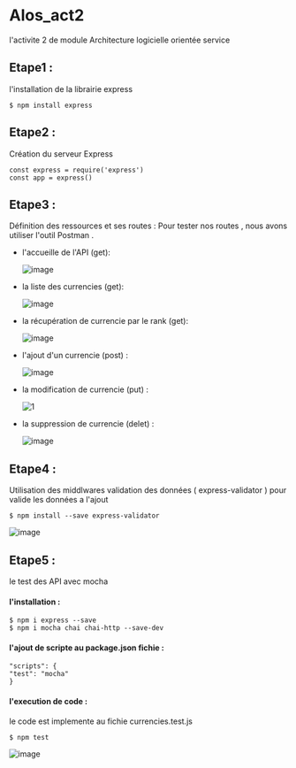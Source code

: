 # Alos_act2
l'activite 2 de module Architecture logicielle orientée service 

## Etape1 :
l'installation de la librairie express 

`$ npm install express `

## Etape2 :
Création du serveur Express 

```
const express = require('express')
const app = express() 
```
## Etape3 :
Définition des ressources et ses routes :
Pour tester nos routes , nous avons utiliser l'outil Postman .
- l'accueille de l'API (get):
  
  ![image](https://user-images.githubusercontent.com/101930870/160936245-81d34291-1a2b-44b5-be20-f895afd54772.png)

- la liste des currencies (get): 
  
  ![image](https://user-images.githubusercontent.com/101930870/160936358-7764f23e-f380-4557-a1ce-ce4c72fe786a.png)

- la récupération de currencie par le rank (get):  
  
  ![image](https://user-images.githubusercontent.com/101930870/160936482-ee783e72-49b5-45ab-bc5e-7c04a295a39a.png)

- l'ajout d'un currencie (post) :
  
  ![image](https://user-images.githubusercontent.com/101930870/160936894-496f6b91-5724-4cd2-a9db-3122b97582ab.png)

- la modification de currencie (put) :
  
  ![1](https://user-images.githubusercontent.com/101930870/160937756-da463964-9998-4f40-9b16-f0b33b868345.PNG)

- la suppression de currencie (delet) :
   
  ![image](https://user-images.githubusercontent.com/101930870/160937415-cefbcea8-741d-4fff-8e71-67db2e6d005f.png)
  

## Etape4 :
Utilisation des middlwares validation des données ( express-validator ) pour valide les données a l'ajout 

`$ npm install --save express-validator `

![image](https://user-images.githubusercontent.com/101930870/160938020-6343efd8-3f91-4849-8a66-e7fc511998fb.png)


## Etape5 :
le test des API avec mocha 

#### l'installation :

```
$ npm i express --save
$ npm i mocha chai chai-http --save-dev
```
#### l'ajout de scripte au package.json fichie :

```
"scripts": {
"test": "mocha"
}
```
#### l'execution de code  :
le code est implemente au fichie currencies.test.js

`$ npm test `

![image](https://user-images.githubusercontent.com/101930870/160935126-f8bc82ee-2b0a-4229-9877-a8289bd7750a.png)

